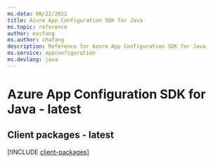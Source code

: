 ```yaml
---
ms.data: 08/22/2022
title: Azure App Configuration SDK for Java
ms.topic: reference
author: mssfang
ms.author: shafang
description: Reference for Azure App Configuration SDK for Java
ms.service: appconfiguration
ms.devlang: java
---
```

# Azure App Configuration SDK for Java - latest

## Client packages - latest
[!INCLUDE [client-packages](app-configuration-client-index.md)]